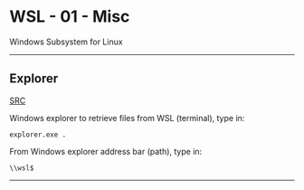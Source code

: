 # WSL - 01 - Misc

Windows Subsystem for Linux

***

## Explorer

[SRC](https://www.howtogeek.com/426749/how-to-access-your-linux-wsl-files-in-windows-10/)

Windows explorer to retrieve files from WSL (terminal), type in:

```console
explorer.exe .
```

From Windows explorer address bar (path), type in:

```text
\\wsl$
```

***
